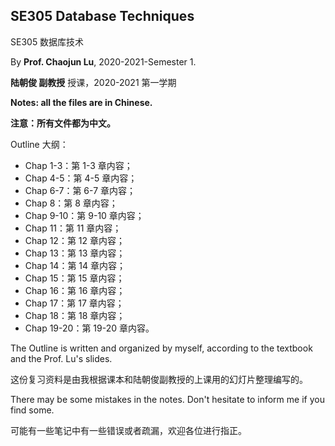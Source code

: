 ## SE305 Database Techniques

SE305 数据库技术

By **Prof. Chaojun Lu**, 2020-2021-Semester 1.

**陆朝俊 副教授** 授课，2020-2021 第一学期

**Notes: all the files are in Chinese.**

**注意：所有文件都为中文。** 

Outline 大纲：

- Chap 1-3：第 1-3 章内容；
- Chap 4-5：第 4-5 章内容；
- Chap 6-7：第 6-7 章内容；
- Chap 8：第 8 章内容；
- Chap 9-10：第 9-10 章内容；
- Chap 11：第 11 章内容；
- Chap 12：第 12 章内容；
- Chap 13：第 13 章内容；
- Chap 14：第 14 章内容；
- Chap 15：第 15 章内容；
- Chap 16：第 16 章内容；
- Chap 17：第 17 章内容；
- Chap 18：第 18 章内容；
- Chap 19-20：第 19-20 章内容。

The Outline is written and organized by myself, according to the textbook and the Prof. Lu's slides.

这份复习资料是由我根据课本和陆朝俊副教授的上课用的幻灯片整理编写的。

There may be some mistakes in the notes. Don't hesitate to inform me if you find some.

可能有一些笔记中有一些错误或者疏漏，欢迎各位进行指正。

